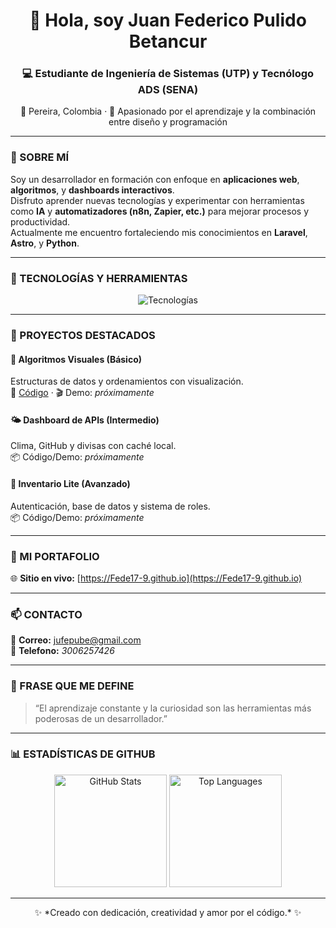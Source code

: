 <!-- Encabezado animado -->
<h1 align="center">👋 Hola, soy Juan Federico Pulido Betancur</h1>
<h3 align="center">💻 Estudiante de Ingeniería de Sistemas (UTP) y Tecnólogo ADS (SENA)</h3>

<p align="center">
  📍 Pereira, Colombia · 🌱 Apasionado por el aprendizaje y la combinación entre diseño y programación
</p>

---

### 🚀 SOBRE MÍ

Soy un desarrollador en formación con enfoque en **aplicaciones web**, **algoritmos**, y **dashboards interactivos**.  
Disfruto aprender nuevas tecnologías y experimentar con herramientas como **IA** y **automatizadores (n8n, Zapier, etc.)** para mejorar procesos y productividad.  
Actualmente me encuentro fortaleciendo mis conocimientos en **Laravel**, **Astro**, y **Python**.

---

### 🧰 TECNOLOGÍAS Y HERRAMIENTAS

<p align="center">
  <img src="https://skillicons.dev/icons?i=html,css,laravel,mysql,git,python,astro," alt="Tecnologías" />
</p>

---

### 🌟 PROYECTOS DESTACADOS

#### 🧮 Algoritmos Visuales (Básico)
Estructuras de datos y ordenamientos con visualización.  
🔗 [Código](https://github.com/Fede17-9/algoritmos-visuales) · 🎬 Demo: *próximamente*

#### 🌤️ Dashboard de APIs (Intermedio)
Clima, GitHub y divisas con caché local.  
📦 Código/Demo: *próximamente*

#### 🧾 Inventario Lite (Avanzado)
Autenticación, base de datos y sistema de roles.  
📦 Código/Demo: *próximamente*

---

### 🧭 MI PORTAFOLIO
🌐 **Sitio en vivo:** [https://Fede17-9.github.io](https://Fede17-9.github.io)

---

### 📫 CONTACTO

📧 **Correo:** [jufepube@gmail.com](mailto:jufepube@gmail.com)  
💼 **Telefono:** *3006257426*  

---

### 🧠 FRASE QUE ME DEFINE

> “El aprendizaje constante y la curiosidad son las herramientas más poderosas de un desarrollador.”

---

### 📊 ESTADÍSTICAS DE GITHUB

<p align="center">
  <img src="https://github-readme-stats.vercel.app/api?username=Fede17-9&show_icons=true&theme=radical" alt="GitHub Stats" height="180em" />
  <img src="https://github-readme-stats.vercel.app/api/top-langs/?username=Fede17-9&layout=compact&theme=radical" alt="Top Languages" height="180em" />
</p>

---

<p align="center">
  ✨ *Creado con dedicación, creatividad y amor por el código.* ✨
</p>
